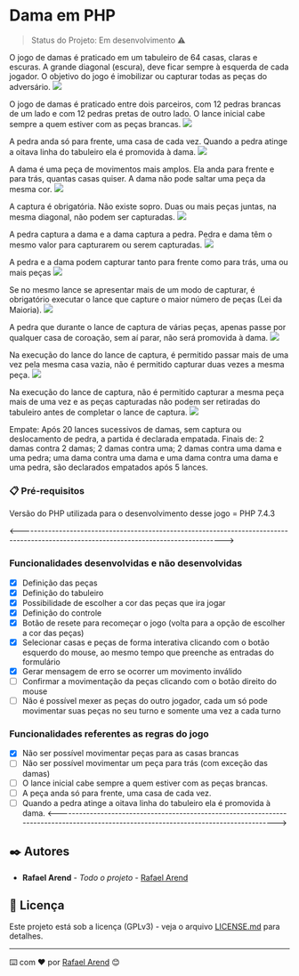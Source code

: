 # Dama em PHP

> Status do Projeto: Em desenvolvimento :warning:

O jogo de damas é praticado em um tabuleiro de 64 casas, claras e escuras. A grande diagonal (escura), deve ficar sempre à esquerda de cada jogador. O objetivo do jogo é imobilizar ou capturar todas as peças do adversário.
<img src="img/png1.png"/>

O jogo de damas é praticado entre dois parceiros, com 12 pedras brancas de um lado e com 12 pedras pretas de outro lado.
O lance inicial cabe sempre a quem estiver com as peças brancas.
<img src="img/png2.png"/>

A pedra anda só para frente, uma casa de cada vez. Quando a pedra atinge a oitava linha do tabuleiro ela é promovida à dama.
<img src="img/png3.png"/>

A dama é uma peça de movimentos mais amplos. Ela anda para frente e para trás, quantas casas quiser. A dama não pode saltar uma peça da mesma cor.
<img src="img/png4.png"/>

A captura é obrigatória.
Não existe sopro.
Duas ou mais peças juntas, na mesma diagonal, não podem ser capturadas.
<img src="img/png5.png"/>

A pedra captura a dama e a dama captura a pedra. Pedra e dama têm o mesmo valor para capturarem ou serem capturadas.
<img src="img/png6.png"/>

A pedra e a dama podem capturar tanto para frente como para trás, uma ou mais peças
<img src="img/png7.png"/>

Se no mesmo lance se apresentar mais de um modo de capturar, é obrigatório executar o lance que capture o maior número de peças (Lei da Maioria).
<img src="img/png8.png"/>

A pedra que durante o lance de captura de várias peças, apenas passe por qualquer casa de coroação, sem aí parar, não será promovida à dama.
<img src="img/png9.png"/>

Na execução do lance do lance de captura, é permitido passar mais de uma vez pela mesma casa vazia, não é permitido capturar duas vezes a mesma peça.
<img src="img/png1.png0"/>

Na execução do lance de captura, não é permitido capturar a mesma peça mais de uma vez e as peças capturadas não podem ser retiradas do tabuleiro antes de completar o lance de captura.
<img src="img/png1.png1"/>

Empate:
Após 20 lances sucessivos de damas, sem captura ou deslocamento de pedra, a partida é declarada empatada.
Finais de:
2 damas contra 2 damas;
2 damas contra uma;
2 damas contra uma dama e uma pedra;
uma dama contra uma dama e uma dama contra uma dama e uma pedra, são declarados empatados após 5 lances.

### 📋 Pré-requisitos

Versão do PHP utilizada para o desenvolvimento desse jogo = PHP 7.4.3

<--------------------------------------------------------------------------------------------------------------------------------------->
### Funcionalidades desenvolvidas e não desenvolvidas

- [x] Definição das peças
- [x] Definição do tabuleiro
- [x] Possibilidade de escolher a cor das peças que ira jogar
- [x] Definição do controle
- [x] Botão de resete para recomeçar o jogo (volta para a opção de escolher a cor das peças)
- [x] Selecionar casas e peças de forma interativa clicando com o botão esquerdo do mouse, ao mesmo tempo que preenche as entradas do formulário
- [x] Gerar mensagem de erro se ocorrer um movimento inválido
- [ ] Confirmar a movimentação da peças clicando com o botão direito do mouse
- [ ] Não é possível mexer as peças do outro jogador, cada um só pode movimentar suas peças no seu turno e somente uma vez a cada turno

### Funcionalidades referentes as regras do jogo


- [x] Não ser possível movimentar peças para as casas brancas
- [ ] Não ser possível movimentar um peça para trás (com exceção das damas)
- [ ] O lance inicial cabe sempre a quem estiver com as peças brancas.
- [ ] A peça anda só para frente, uma casa de cada vez.
- [ ] Quando a pedra atinge a oitava linha do tabuleiro ela é promovida à dama.
<--------------------------------------------------------------------------------------------------------------------------------------->

## ✒️ Autores

* **Rafael Arend** - *Todo o projeto* - [Rafael Arend](https://github.com/Ozzy005)

## 📄 Licença

Este projeto está sob a licença (GPLv3) - veja o arquivo [LICENSE.md](https://github.com/Ozzy005/Dama-em-PHP/blob/main/README.md) para detalhes.


---
⌨️ com ❤️ por [Rafael Arend](https://github.com/Ozzy005) 😊